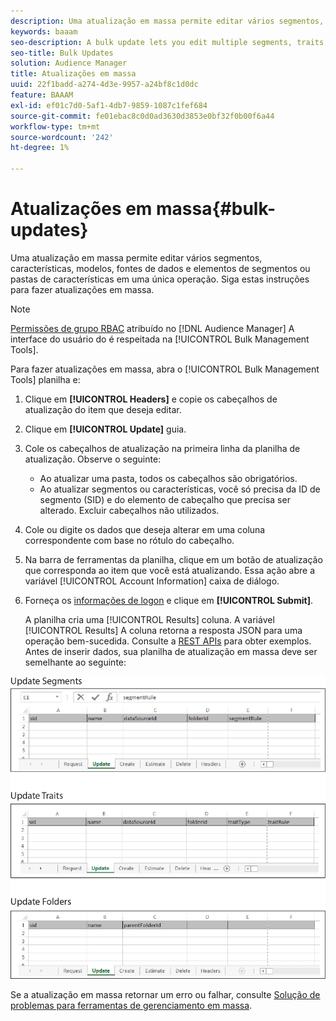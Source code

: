 ```yaml
---
description: Uma atualização em massa permite editar vários segmentos, características, modelos, fontes de dados e elementos de segmentos ou pastas de características em uma única operação. Siga estas instruções para fazer atualizações em massa.
keywords: baaam
seo-description: A bulk update lets you edit multiple segments, traits, models, data sources, and segment or trait folder elements in a single operation. Follow these instructions to make bulk updates.
seo-title: Bulk Updates
solution: Audience Manager
title: Atualizações em massa
uuid: 22f1badd-a274-4d3e-9957-a24bf8c1d0dc
feature: BAAAM
exl-id: ef01c7d0-5af1-4db7-9859-1087c1fef684
source-git-commit: fe01ebac8c0d0ad3630d3853e0bf32f0b00f6a44
workflow-type: tm+mt
source-wordcount: '242'
ht-degree: 1%

---
```


# Atualizações em massa{#bulk-updates}

Uma atualização em massa permite editar vários segmentos, características, modelos, fontes de dados e elementos de segmentos ou pastas de características em uma única operação. Siga estas instruções para fazer atualizações em massa.

<!-- 

t_bulk_updates.xml

 -->

>[!NOTE]
>
>[Permissões de grupo RBAC](../../features/administration/administration-overview.md) atribuído no [!DNL Audience Manager] A interface do usuário do é respeitada na [!UICONTROL Bulk Management Tools].

Para fazer atualizações em massa, abra o [!UICONTROL Bulk Management Tools] planilha e:

1. Clique em **[!UICONTROL Headers]** e copie os cabeçalhos de atualização do item que deseja editar.
2. Clique em **[!UICONTROL Update]** guia.
3. Cole os cabeçalhos de atualização na primeira linha da planilha de atualização. Observe o seguinte:

   * Ao atualizar uma pasta, todos os cabeçalhos são obrigatórios.
   * Ao atualizar segmentos ou características, você só precisa da ID de segmento (SID) e do elemento de cabeçalho que precisa ser alterado. Excluir cabeçalhos não utilizados.

4. Cole ou digite os dados que deseja alterar em uma coluna correspondente com base no rótulo do cabeçalho.
5. Na barra de ferramentas da planilha, clique em um botão de atualização que corresponda ao item que você está atualizando.
Essa ação abre a variável [!UICONTROL Account Information] caixa de diálogo.

6. Forneça os [informações de logon](../../reference/bulk-management-tools/bulk-management-intro.md#auth-reqs) e clique em **[!UICONTROL Submit]**.

   A planilha cria uma [!UICONTROL Results] coluna. A variável [!UICONTROL Results] A coluna retorna a resposta JSON para uma operação bem-sucedida. Consulte a [REST APIs](../../api/rest-api-main/rest-api-main.md) para obter exemplos. Antes de inserir dados, sua planilha de atualização em massa deve ser semelhante ao seguinte:

![](assets/update.png)

Se a atualização em massa retornar um erro ou falhar, consulte [Solução de problemas para ferramentas de gerenciamento em massa](../../reference/bulk-management-tools/bulk-troubleshooting.md).
